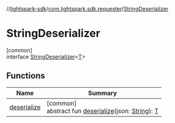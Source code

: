 //[lightspark-sdk](../../../index.md)/[com.lightspark.sdk.requester](../index.md)/[StringDeserializer](index.md)

# StringDeserializer

[common]\
interface [StringDeserializer](index.md)&lt;[T](index.md)&gt;

## Functions

| Name | Summary |
|---|---|
| [deserialize](deserialize.md) | [common]<br>abstract fun [deserialize](deserialize.md)(json: [String](https://kotlinlang.org/api/latest/jvm/stdlib/kotlin/-string/index.html)): [T](index.md) |
